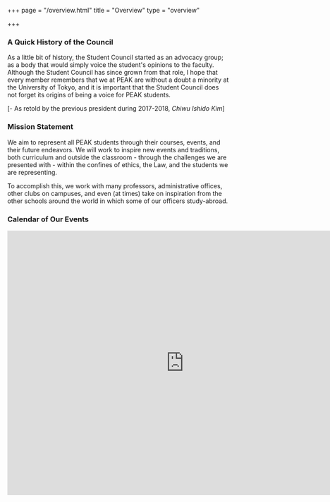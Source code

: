 +++
page = "/overview.html"
title = "Overview"
type = "overview"

+++
### A Quick History of the Council

As a little bit of history, the Student Council started as an advocacy group; as a body that would simply voice the student's opinions to the faculty. Although the Student Council has since grown from that role, I hope that every member remembers that we at PEAK are without a doubt a minority at the University of Tokyo, and it is important that the Student Council does not forget its origins of being a voice for PEAK students.

\[- As retold by the previous president during 2017-2018, _Chiwu Ishido Kim_\]

### Mission Statement

We aim to represent all PEAK students through their courses, events, and their future endeavors. We will work to inspire new events and traditions, both curriculum and outside the classroom - through the challenges we are presented with - within the confines of ethics, the Law, and the students we are representing.

To accomplish this, we work with many professors, administrative offices, other clubs on campuses, and even (at times) take on inspiration from the other schools around the world in which some of our officers study-abroad.

### Calendar of Our Events

<iframe src="https://calendar.google.com/calendar/embed?title=PEAK%20Student%20Council%20Events&amp;showNav=0&amp;showPrint=0&amp;showCalendars=0&amp;height=600&amp;wkst=2&amp;hl=en_GB&amp;bgcolor=%23FFFFFF&amp;src=peakstudentcouncil%40gmail.com&amp;color=%238D6F47&amp;ctz=Asia%2FTokyo" style="border-width:0" width="800" height="600" frameborder="0" scrolling="no"></iframe>